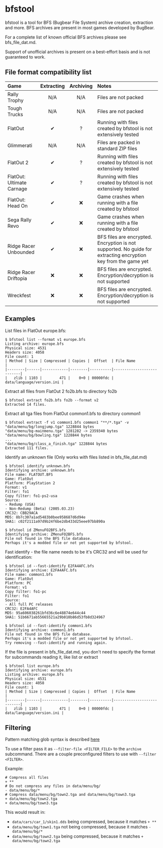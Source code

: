 # bfstool

bfstool is a tool for BFS (Bugbear File System) archive creation, extraction and more. BFS archives are present in most games developed by BugBear.

For a complete list of known official BFS archives please see bfs_file_dat.md.

Support of unofficial archives is present on a best-effort basis and is not guaranteed to work.

## File format compatibility list

| Game                      | Extracting | Archiving | Notes                                                                                                          |
|:--------------------------|:----------:|:---------:|:---------------------------------------------------------------------------------------------------------------|
| Rally Trophy              |    N/A     |    N/A    | Files are not packed                                                                                           |
| Tough Trucks              |    N/A     |    N/A    | Files are not packed                                                                                           |
| FlatOut                   |     ✔      |     ?     | Running with files created by bfstool is not extensively tested                                                |
| Glimmerati                |    N/A     |    N/A    | Files are packed in standard ZIP files                                                                         |
| FlatOut 2                 |     ✔      |     ?     | Running with files created by bfstool is not extensively tested                                                |
| FlatOut: Ultimate Carnage |     ✔      |     ?     | Running with files created by bfstool is not extensively tested                                                |
| FlatOut: Head On          |     ✔      |     ❌     | Game crashes when running with a file created by bfstool                                                       |
| Sega Rally Revo           |     ✔      |     ❌     | Game crashes when running with a file created by bfstool                                                       |
| Ridge Racer Unbounded     |     ✔      |     ❌     | BFS files are encrypted. Encryption is not supported. No guide for extracting encryption key from the game yet |
| Ridge Racer Driftopia     |     ❌      |     ❌     | BFS files are encrypted. Encryption/decryption is not supported                                                |
| Wreckfest                 |     ❌      |     ❌     | BFS files are encrypted. Encryption/decryption is not supported                                                |

## Examples

List files in FlatOut europe.bfs:
```console
$ bfstool list --format v1 europe.bfs
Listing archive: europe.bfs
Physical size: 4531
Headers size: 4058
File count: 1
| Method | Size | Compressed | Copies |  Offset  | File Name                 |
|--------|------|------------|--------|----------|---------------------------|
|   zlib | 1103 |        471 |    0+0 | 00000fdc | data/language/version.ini |
```

Extract all files from FlatOut 2 fo2b.bfs to directory fo2b
```console
$ bfstool extract fo2b.bfs fo2b --format v2
Extracted 14 files.
```

Extract all tga files from FlatOut common1.bfs to directory common1
```console
$ bfstool extract -f v1 common1.bfs common1 "**/*.tga" -v
"data/menu/bg/longjump.tga" 1228844 bytes
"data/menu/bg-mainmenu.tga" 1281282 -> 2359340 bytes
"data/menu/bg/bowling.tga" 1228844 bytes
...
"data/menu/bg/class_a_finish.tga" 1228844 bytes
Extracted 111 files.
```

Identify an unknown file (Only works with files listed in bfs_file_dat.md)
```console
$ bfstool identify unknown.bfs
Identifying archive: unknown.bfs
File name: FLATOUT.BFS
Game: FlatOut
Platform: PlayStation 2
Format: v1
Filter: fo1
Copy filter: fo1-ps2-usa
Source:
- Redump (USA)
- Non-Redump (Beta) (2005.03.23)
CRC32: CBB29ACA
MD5: 8b7c307a1ad5483b0bee958687d6d94e
SHA1: c02f2111a97d9b24f6be2db433d25eee97bb890a
```
```console
$ bfstool id ZMenuFO2BFS.bfs
Identifying archive: ZMenuFO2BFS.bfs
File not found in the BFS file database.
Perhaps it's a modded file or not yet supported by bfstool.
```
Fast identify - the file name needs to be it's CRC32 and will be used for identification:
```console
$ bfstool id --fast-identify E2FA4AFC.bfs
Identifying archive: E2FA4AFC.bfs
File name: common1.bfs
Game: FlatOut
Platform: PC
Format: v1
Copy filter: fo1-pc
Filter: fo1
Source:
- All full PC releases
CRC32: E2FA4AFC
MD5: 95a606038261bfd36c6e48874e644c44
SHA1: 51b6671ab55665521a29b010b86d53fb8d324967
```
```console
$ bfstool id --fast-identify common1.bfs
Identifying archive: common1.bfs
File not found in the BFS file database.
Perhaps it's a modded file or not yet supported by bfstool.
Try removing --fast-identify and running again.
```

If the file is present in bfs_file_dat.md, you don't need to specify the format for subcommands reading it, like list or extract
```console
$ bfstool list europe.bfs
Identifying archive: europe.bfs
Listing archive: europe.bfs
Physical size: 4531
Headers size: 4058
File count: 1
| Method | Size | Compressed | Copies |  Offset  | File Name                 |
|--------|------|------------|--------|----------|---------------------------|
|   zlib | 1103 |        471 |    0+0 | 00000fdc | data/language/version.ini |
```

## Filtering

Pattern matching glob syntax is described [here](https://docs.rs/globset/latest/globset/#syntax) 

To use a filter pass it as `--filter-file <FILTER_FILE>` to the `archive` subcommand. There are a couple preconfigured filters to use with `--filter <FILTER>`.

Example:
```text
# Compress all files
+ **
# Do not compress any files in data/menu/bg/
- data/menu/bg/*
# Compress data/menu/bg/town2.tga and data/menu/bg/town3.tga
+ data/menu/bg/town2.tga
+ data/menu/bg/town3.tga
```
This would result in:

- `data/cars/car_1/skin1.dds` being compressed, because it matches `+ **`
- `data/menu/bg/town1.tga` not being compressed, because it matches `- data/menu/bg/*`
- `data/menu/bg/town2.tga` being compressed, because it matches `+ data/menu/bg/town2.tga`